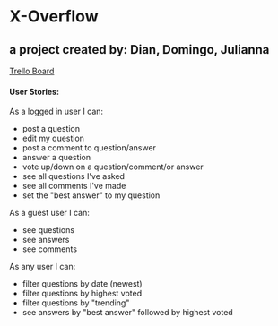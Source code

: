 # X-Overflow

## a project created by: Dian, Domingo, Julianna

[Trello Board](https://trello.com/b/zbj6LnL4)
#### User Stories:
As a logged in user I can:
- post a question
- edit my question
- post a comment to question/answer
- answer a question
- vote up/down on a question/comment/or answer
- see all questions I've asked
- see all comments I've made
- set the "best answer" to my question

As a guest user I can:
- see questions
- see answers
- see comments

As any user I can:
- filter questions by date (newest)
- filter questions by highest voted
- filter questions by "trending"
- see answers by "best answer" followed by highest voted


